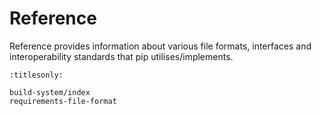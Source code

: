 # Reference

Reference provides information about various file formats, interfaces and
interoperability standards that pip utilises/implements.

```{toctree}
:titlesonly:

build-system/index
requirements-file-format
```
